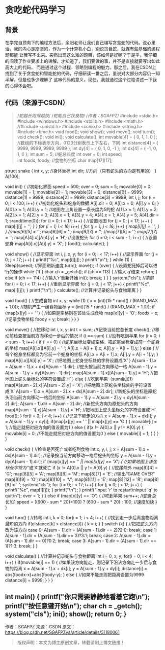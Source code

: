 # 贪吃蛇代码学习
## 背景
在学完自顶向下的编程方法后，余阳老师让我们自己编写贪食蛇的代码。说心里话，我的内心是崩溃的，作为一个计算机小白，别说贪食蛇，就连有些基础的编程题都能
让我写不出来。突然出现这么难的题目，该如何是好呢？于是乎，我仔细的阅读了作业要求上的讲解，才知道了，我们要做的事，并不是直接就要写出如此高大上的代码，
而是通过这个过程，领略到编程的魅力。那之后，我在CSDN上找到了关于贪食蛇和智能蛇的代码，仔细研读一番之后，虽说对大部分内容仍一知半解，但是也多少理解了
这串代码的意义，现在，我就通过这个过程讲述一下我的心得体会吧。
## 代码（来源于CSDN）
> /*蛇越长跑得越快*/
/*蛇能自己找食物*/
/*作者：SGAFPZ*/
#include <stdio.h>
#include <windows.h>
#include <stdlib.h>
#include <math.h>
//#include <unistd.h>
#include <conio.h>
#include <string.h>
#include <time.h>
void food();
void show();
void move();
void turn();
void check();
void ini();
void calculate();
int movable[4] = { 0, 1, 1, 0 };  //数组的下标表示方向，0123分别表示上下左右，下同
int distance[4] = { 9999, 9999, 9999, 9999 };
int  dy[4] = { 0, 1, 0, -1 };
int  dx[4] = { -1, 0, 1, 0 };
int sum = 5;  //蛇总长度
int over = 0;
int speed;   
int foodx, foody;  //食物的坐标
char map[17][17];

struct snake {
    int x, y;  //身体坐标 
    int dir;  //方向（只有蛇头的方向是有用的） 
} A[100];

void ini() {  //初始化界面
    speed = 500;
    over = 0;
    sum = 5;
    movable[0] = 0; movable[1] = 1; movable[2] = 1; movable[3] = 0;
    distance[0] = 9999; distance[1] = 9999; distance[2] = 9999; distance[3] = 9999;
    int i, j;
    for (i = 0; i < 100; i++) {  //初始化蛇头和蛇身的数据
        A[i].dir = 0;
        A[i].x = 0;
        A[i].y = 0;
    }
    A[0].x = 1; A[0].y = 1;  //地图左上角设置一条长度为5的蛇
    A[1].x = 1; A[1].y = 2;
    A[2].x = 1; A[2].y = 3;
    A[3].x = 1; A[3].y = 4;
    A[4].x = 1; A[4].y = 5; A[4].dir = 1;
    srand(time(0));
    for (i = 0; i < 17; i++) {  //设置地图
        for (j = 0; j < 17; j++) {
            map[i][j] = '*';
        }
    }
    for (i = 1; i < 16; i++) {
        for (j = 1; j < 16; j++) {
            map[i][j] = ' ';
        }
    }
    //map[6][5] = '*'; map[6][6] = '*'; map[6][7] = '*';
    //map[7][5] = '*'; map[7][7] = '*';
    map[A[4].x][A[4].y] = 'H';  //设置蛇头
    for (i = 0; i < sum - 1; i++) {  //设置蛇身
        map[A[i].x][A[i].y] = 'X';
    }
    food();
    calculate();
}


void show() {  //显示界面 
    int i, j, x, y;
    for (i = 0; i < 17; i++) {  //显示界面
        for (j = 0; j < 17; j++) {
            printf("%c", map[i][j]);
        }
        printf("\n");
    }
    while (1) {
        Sleep(speed);  //界面刷新速度
        turn();
        move();
        if (over) {  //设置蛇死掉后可以进行的操作 
            while (1) {
                char ch = _getch();
                if (ch == 113) {  //输入‘q’结束 
                    return;
                }
                else if (ch == 114) {  //输入‘r’重新开始 
                    ini();
                    break;
                }
            }
        }
        system("cls");  //清屏 
        for (i = 0; i < 17; i++) {  //重新显示界面
            for (j = 0; j < 17; j++) {
                printf("%c", map[i][j]);
            }
            printf("\n");
        }
        calculate(); //计算并记录蛇头与食物距离
    }
}

void food() {  //生成食物
    int x, y;
    while (1) {
        x = (int)(15 * rand() / (RAND_MAX + 1.0));  //随机产生一组食物坐标
        y = (int)(15 * rand() / (RAND_MAX + 1.0));
        if (map[x][y] == ' ') {  //如果是空格则在该处生成食物
            map[x][y] = 'O';
            foodx = x;  //记录食物坐标 
            foody = y;
            break;
        }
    }
}


void move() {  //蛇移动
    int i, x, y;
    int t = sum;  //t记录当前蛇总长度 
    check();  //移动前检查按当前方向移动一步后的情况
    if (t == sum) {  //没有吃到苹果
        for (i = 0; i < sum - 1; i++) {
            if (i == 0) {  //蛇尾坐标处变成空格，把蛇尾坐标变成前一个蛇身的坐标 
                map[A[i].x][A[i].y] = ' ';
                A[i].x = A[i + 1].x;
                A[i].y = A[i + 1].y;
            }
            else {  //每个蛇身坐标都变为它前一个蛇身的坐标
                A[i].x = A[i + 1].x;
                A[i].y = A[i + 1].y;
            }
            map[A[i].x][A[i].y] = 'X';  //把地图上蛇身坐标处的字符设置成‘X’
        }
        A[sum - 1].x = A[sum - 1].x + dx[A[sum - 1].dir];  //蛇头按当前方向移动一格 
        A[sum - 1].y = A[sum - 1].y + dy[A[sum - 1].dir];
        map[A[sum - 1].x][A[sum - 1].y] = 'H';  //把地图上蛇头坐标处的字符设置成‘H’
    }
    else {  //吃到苹果（sum会加1）
        map[A[sum - 2].x][A[sum - 2].y] = 'X';  //把地图上原蛇头坐标处的字符设置成‘X’
        A[sum - 1].x = A[sum - 2].x + dx[A[sum - 2].dir];  //新蛇头的坐标是原蛇头沿当前方向移动一格后的坐标 
        A[sum - 1].y = A[sum - 2].y + dy[A[sum - 2].dir];
        A[sum - 1].dir = A[sum - 2].dir;  //新蛇头方向为原蛇头的方向
        map[A[sum - 1].x][A[sum - 1].y] = 'H';  //把地图上蛇头坐标处的字符设置成‘H’
        food();
    }
    for(i = 0; i < 4; i++) {  //记录下能走的方向
        x = A[sum - 1].x + dx[i];
        y = A[sum - 1].y + dy[i];
        if(map[x][y] == ' ' || map[x][y] == 'O') {
            movable[i] = 1;  //能走就把对应方向的值设置为1 
        } else {
            if(x != A[0].x || y != A[0].y) {
                movable[i] = 0;  //不能走就把对应方向的值设置为0 
            } else {
                movable[i] = 1;
            }
        }
    }
}

void check() {  //检查是否死亡或者吃到食物
    int x, y, i, j;
    x = A[sum - 1].x + dx[A[sum - 1].dir];  //记录按当前方向移动一格后蛇头的坐标 
    y = A[sum - 1].y + dy[A[sum - 1].dir];
    if (map[x][y] == '*' || map[x][y] == 'X') {  //如果地图上该坐标处字符为‘*’或‘X’就死亡 
        if (x != A[0].x || y != A[0].y) {  //蛇尾除外 
            map[8][4] = 'G'; map[8][5] = 'A'; map[8][6] = 'M'; map[8][7] = 'E';  //输出“GAME OVER” 
            map[8][9] = 'O'; map[8][10] = 'V'; map[8][11] = 'E'; map[8][12] = 'R';
            map[8][8] = ' ';
            system("cls");
            for (i = 0; i < 17; i++) {
                for (j = 0; j < 17; j++) {
                    printf("%c", map[i][j]);
                }
                printf("\n");
            }
            printf("Input 'r' to restart\nInput 'q' to quit\n");
            over = 1;
        }
    }
    else if (map[x][y] == 'O') {  //吃到苹果 
        sum++;  //蛇身总长加1 
        speed = ((600 - sum * 20)>100) ? (600 - sum * 20) : 100; //速度加快 
    }
}

void turn() {  //转弯
    int i, k = 0;
    for(i = 1; i < 4; i++) {  //找到走一步后离食物距离最短的方向
        if(distance[k] > distance[i]) {
            k = i;
        }
    }
    switch (k) {  //把把蛇头方向改为该方向 
        case 0: A[sum - 1].dir = (A[sum - 1].dir == 2)?2:0; break;
        case 1: A[sum - 1].dir = (A[sum - 1].dir == 3)?3:1; break;
        case 2: A[sum - 1].dir = (A[sum - 1].dir == 0)?0:2; break;
        case 3: A[sum - 1].dir = (A[sum - 1].dir == 1)?1:3; break;
    }
}

void calculate() {  //计算并记录蛇头与食物距离
    int i = 0, x, y;
    for(i = 0; i < 4; i++) {
        if(movable[i] == 1) {  //如果该方向能走，则记录下沿该方向走一步后与食物的距离 
            x = A[sum - 1].x + dx[i];
            y = A[sum - 1].y + dy[i];
            distance[i] = abs(foodx-x)+abs(foody-y);
        } else {  //如果不能走则把距离设置为9999 
            distance[i] = 9999;
        }
    }
}

int main() {
    printf("你只需要静静地看着它跑\n");
    printf("按任意键开始\n");
    char ch = _getch();
    system("cls");
    ini();
    show();
    return 0;
}
--------------------- 
作者：SGAFPZ 
来源：CSDN 
原文：https://blog.csdn.net/SGAFPZys/article/details/51180061 
> 版权声明：本文为博主原创文章，转载请附上博文链接！
